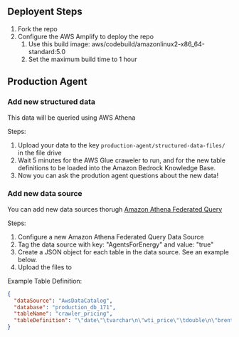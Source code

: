 
## Deployent Steps
1. Fork the repo
1. Configure the AWS Amplify to deploy the repo
    1. Use this build image: aws/codebuild/amazonlinux2-x86_64-standard:5.0
    1. Set the maximum build time to 1 hour


## Production Agent

### Add new structured data
This data will be queried using AWS Athena

Steps:
1. Upload your data to the key `production-agent/structured-data-files/` in the file drive
1. Wait 5 minutes for the AWS Glue craweler to run, and for the new table definitions to be loaded into the Amazon Bedrock Knowledge Base.
1. Now you can ask the prodution agent questions about the new data!

### Add new data source
You can add new data sources thorugh [Amazon Athena Federated Query](https://docs.aws.amazon.com/athena/latest/ug/connect-to-a-data-source.html)

Steps:
1. Configure a new Amazon Athena Federated Query Data Source
1. Tag the data source with key: "AgentsForEnergy" and value: "true"
1. Create a JSON object for each table in the data source. See an example below.
1. Upload the files to 

Example Table Definition:
```json
{
  "dataSource": "AwsDataCatalog",
  "database": "production_db_171",
  "tableName": "crawler_pricing",
  "tableDefinition": "\"date\"\tvarchar\n\"wti_price\"\tdouble\n\"brent_price\"\tdouble\n\"volume\"\tbigint"
}
```
